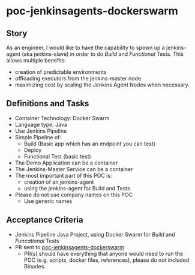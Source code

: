 # poc-jenkinsagents-dockerswarm

## Story

As an engineer, I would like to have the capability to spown up a jenkins-agent (aka jenkins-slave) in order to do *Build* and *Functional* Tests.
This allows multiple benefits:

- creation of predictable environments
- offloading executors from the jenkins-master node
- maximizing cost by scaling the Jenkins Agent Nodes when necessary.


## Definitions and Tasks

- Container Technology: Docker Swarm
- Language type: Java
- Use Jenkins Pipeline
- Simple Pipeline of:
  - Build (Basic app which has an endpoint you can test)
  - Deploy
  - Functional Test (basic test)
- The Demo Application can be a container
- The Jenkins-Master Service can be a container
- The most important part of this POC is:
  - creation of an jenkins-agent
  - using the jenkins-agent for Build and Tests
- Please do not use company names on this POC
  - Use generic names

## Acceptance Criteria

- Jenkins Pipeline Java Project, using Docker Swarm for *Build* and *Funcational* Tests
- PR sent to [poc-jenkinsagents-dockerswarm](https://github.com/gfonk/poc-jenkinsagents-dockerswarm)
  - PR(s) should have everything that anyone would need to run the POC (e.g. scripts, docker files, references), please do not included Binaries.

